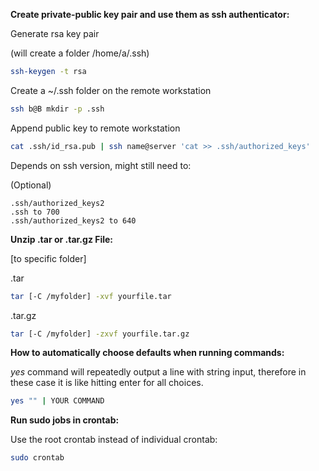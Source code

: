 **Create private-public key pair and use them as ssh authenticator:**

Generate rsa key pair

(will create a folder /home/a/.ssh)

~~~bash
ssh-keygen -t rsa 
~~~

Create a ~/.ssh folder on the remote workstation

~~~bash
ssh b@B mkdir -p .ssh
~~~

Append public key to remote workstation

~~~bash
cat .ssh/id_rsa.pub | ssh name@server 'cat >> .ssh/authorized_keys'
~~~

Depends on ssh version, might still need to:

(Optional)

	.ssh/authorized_keys2
	.ssh to 700
	.ssh/authorized_keys2 to 640
	
**Unzip .tar or .tar.gz File:**

[to specific folder]

.tar

~~~bash
tar [-C /myfolder] -xvf yourfile.tar 
~~~

.tar.gz

~~~bash
tar [-C /myfolder] -zxvf yourfile.tar.gz 
~~~

**How to automatically choose defaults when running commands:**

*yes* command will repeatedly output a line with string input, therefore in these case it is like hitting enter for all choices.

~~~bash
yes "" | YOUR COMMAND
~~~

**Run sudo jobs in crontab:**

Use the root crontab instead of individual crontab:

~~~bash
sudo crontab
~~~
